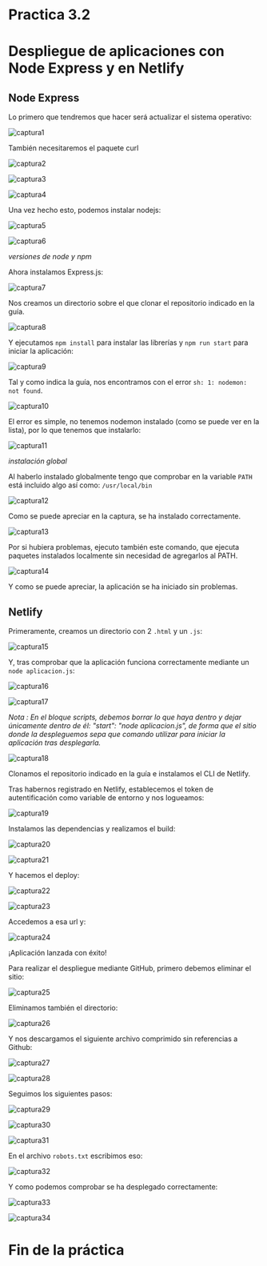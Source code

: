 # Practica 3.2
# Despliegue de aplicaciones con Node Express y en Netlify

## Node Express

Lo primero que tendremos que hacer será actualizar el sistema operativo:

![captura1](assets/images/nodejs/1.PNG)

También necesitaremos el paquete curl

![captura2](assets/images/nodejs/2.PNG)

![captura3](assets/images/nodejs/3.PNG)

![captura4](assets/images/nodejs/4.PNG)

Una vez hecho esto, podemos instalar nodejs:

![captura5](assets/images/nodejs/5.PNG)

![captura6](assets/images/nodejs/6.PNG)

*versiones de node y npm*

Ahora instalamos Express.js:

![captura7](assets/images/nodejs/7.PNG)

Nos creamos un directorio sobre el que clonar el repositorio indicado en la guía.

![captura8](assets/images/nodejs/8.PNG)

Y ejecutamos `npm install` para instalar las librerías y `npm run start` para iniciar la aplicación:

![captura9](assets/images/nodejs/9.PNG)

Tal y como indica la guía, nos encontramos con el error `sh: 1: nodemon: not found`.

![captura10](assets/images/nodejs/10.PNG)

El error es simple, no tenemos nodemon instalado (como se puede ver en la lista), por lo que tenemos que instalarlo:


![captura11](assets/images/nodejs/11.PNG)

*instalación global*

Al haberlo instalado globalmente tengo que comprobar en la variable `PATH` está incluido algo así como: `/usr/local/bin
`

![captura12](assets/images/nodejs/12.PNG)

Como se puede apreciar en la captura, se ha instalado correctamente.

![captura13](assets/images/nodejs/13.PNG)

Por si hubiera problemas, ejecuto también este comando, que ejecuta paquetes instalados localmente sin necesidad de agregarlos al PATH.


![captura14](assets/images/nodejs/14.PNG)

Y como se puede apreciar, la aplicación se ha iniciado sin problemas.




## Netlify

Primeramente, creamos un directorio con 2 `.html` y un `.js`:

![captura15](assets/images/netlify/1.PNG)

Y, tras comprobar que la aplicación funciona correctamente mediante un `node aplicacion.js`:

![captura16](assets/images/netlify/2.PNG)

![captura17](assets/images/netlify/3.PNG)

*Nota : En el bloque scripts, debemos borrar lo que haya dentro y dejar únicamente dentro de él: "start": "node aplicacion.js", de forma que el sitio donde la despleguemos sepa que comando utilizar para iniciar la aplicación tras desplegarla.*

![captura18](assets/images/netlify/4.PNG)

Clonamos el repositorio indicado en la guía e instalamos el CLI de Netlify.

Tras habernos registrado en Netlify, establecemos el token de autentificación como variable de entorno y nos logueamos:

![captura19](assets/images/netlify/5.PNG)

Instalamos las dependencias y realizamos el build:

![captura20](assets/images/netlify/6.PNG)

![captura21](assets/images/netlify/7.PNG)

Y hacemos el deploy:

![captura22](assets/images/netlify/8.PNG)

![captura23](assets/images/netlify/9.PNG)

Accedemos a esa url y:

![captura24](assets/images/netlify/10.PNG)

¡Aplicación lanzada con éxito!

Para realizar el despliegue mediante GitHub, primero debemos eliminar el sitio:

![captura25](assets/images/netlify/11.PNG)

Eliminamos también el directorio:

![captura26](assets/images/netlify/12.PNG)

Y nos descargamos el siguiente archivo comprimido sin referencias a Github:

![captura27](assets/images/netlify/13.PNG)

![captura28](assets/images/netlify/14.PNG)

Seguimos los siguientes pasos:

![captura29](assets/images/netlify/15.PNG)

![captura30](assets/images/netlify/16.PNG)

![captura31](assets/images/netlify/17.PNG)

En el archivo `robots.txt` escribimos eso:

![captura32](assets/images/netlify/18.PNG)

Y como podemos comprobar se ha desplegado correctamente:

![captura33](assets/images/netlify/19.PNG)

![captura34](assets/images/netlify/20.PNG)

# Fin de la práctica